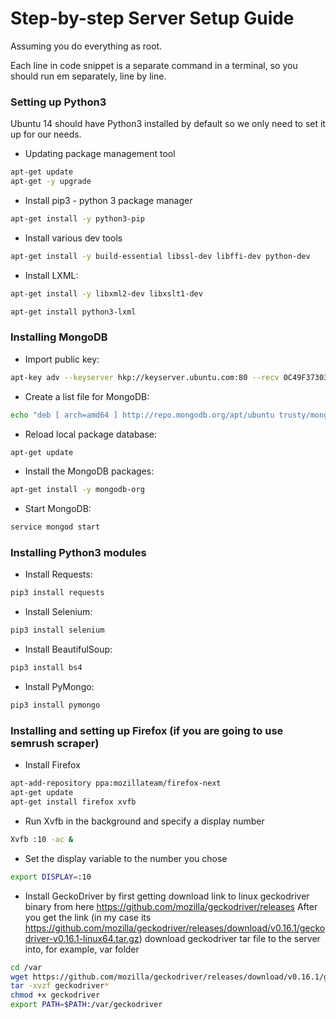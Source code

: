 # Step-by-step Server Setup Guide #
Assuming you do everything as root.

Each line in code snippet is a separate command in a terminal, so you should run em separately, line by line.

### Setting up Python3 ###
Ubuntu 14 should have Python3 installed by default so we only need to set it up for our needs.

* Updating package management tool 
```bash
apt-get update
apt-get -y upgrade
```
* Install pip3 - python 3 package manager
```bash
apt-get install -y python3-pip
```
* Install various dev tools
```bash
apt-get install -y build-essential libssl-dev libffi-dev python-dev
```
* Install LXML:
```bash
apt-get install -y libxml2-dev libxslt1-dev
```
```bash
apt-get install python3-lxml
```

### Installing MongoDB ###

* Import public key:
```bash
apt-key adv --keyserver hkp://keyserver.ubuntu.com:80 --recv 0C49F3730359A14518585931BC711F9BA15703C6
```
* Create a list file for MongoDB:
```bash
echo "deb [ arch=amd64 ] http://repo.mongodb.org/apt/ubuntu trusty/mongodb-org/3.4 multiverse" | sudo tee /etc/apt/sources.list.d/mongodb-org-3.4.list
```
* Reload local package database:
```bash
apt-get update
```
* Install the MongoDB packages:
```bash
apt-get install -y mongodb-org
```
* Start MongoDB:
```bash
service mongod start
```

### Installing Python3 modules ###

* Install Requests:
```bash
pip3 install requests
```
* Install Selenium:
```bash
pip3 install selenium
```
* Install BeautifulSoup:
```bash
pip3 install bs4
```
* Install PyMongo:
```bash
pip3 install pymongo
```


### Installing and setting up Firefox (if you are going to use semrush scraper) ###

* Install Firefox
```bash
apt-add-repository ppa:mozillateam/firefox-next
apt-get update
apt-get install firefox xvfb
```
* Run Xvfb in the background and specify a display number
```bash
Xvfb :10 -ac &
```
* Set the display variable to the number you chose
```bash
export DISPLAY=:10
```
* Install GeckoDriver by first getting download link to linux geckodriver binary from here https://github.com/mozilla/geckodriver/releases
After you get the link (in my case its https://github.com/mozilla/geckodriver/releases/download/v0.16.1/geckodriver-v0.16.1-linux64.tar.gz) download geckodriver tar file to the server into, for example, var folder
```bash
cd /var
wget https://github.com/mozilla/geckodriver/releases/download/v0.16.1/geckodriver-v0.16.1-linux64.tar.gz
tar -xvzf geckodriver*
chmod +x geckodriver
export PATH=$PATH:/var/geckodriver
```
